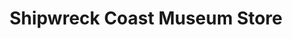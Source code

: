 ---
title: "Shipwreck Coast Museum Store"
url: /paradise/shipwreck-coast-museum-store/
shop: Andenken
---